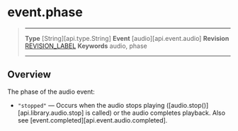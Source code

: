 
# event.phase

> --------------------- ------------------------------------------------------------------------------------------
> __Type__              [String][api.type.String]
> __Event__             [audio][api.event.audio]
> __Revision__          [REVISION_LABEL](REVISION_URL)
> __Keywords__          audio, phase
> --------------------- ------------------------------------------------------------------------------------------

## Overview

The phase of the audio event:

* `"stopped"` &mdash; Occurs when the audio stops playing ([audio.stop()][api.library.audio.stop] is called) or the audio completes playback. Also see [event.completed][api.event.audio.completed].
